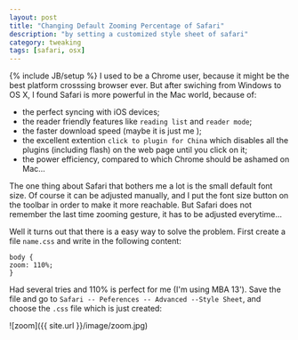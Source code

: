 ```yaml
---
layout: post
title: "Changing Default Zooming Percentage of Safari"
description: "by setting a customized style sheet of safari"
category: tweaking
tags: [safari, osx]
---
```

{% include JB/setup %}
I used to be a Chrome user, because it might be the best platform crosssing browser ever. But after swiching from Windows to OS X, I found Safari is more powerful in the Mac world, because of:
* the perfect syncing with iOS devices;
* the reader friendly features like `reading list` and `reader mode`;
* the faster download speed (maybe it is just me );
* the excellent extention `click to plugin for China` which disables all the plugins (including flash) on the web page until you click on it;
* the power efficiency, compared to which Chrome should be ashamed on Mac...

The one thing about Safari that bothers me a lot is the small default font size. Of course it can be adjusted manually, and I put the font size button on the toolbar in order to make it more reachable. But Safari does not remember the last time zooming gesture, it has to be adjusted everytime...

Well it turns out that there is a easy way to solve the problem. First create a file `name.css` and write in the following content:

~~~
body {
zoom: 110%;
}
~~~

Had several tries and 110% is perfect for me (I'm using MBA 13'). Save the file and go to `Safari -- Peferences -- Advanced --Style Sheet`, and choose the `.css` file which is just created:

![zoom]({{ site.url }}/image/zoom.jpg)